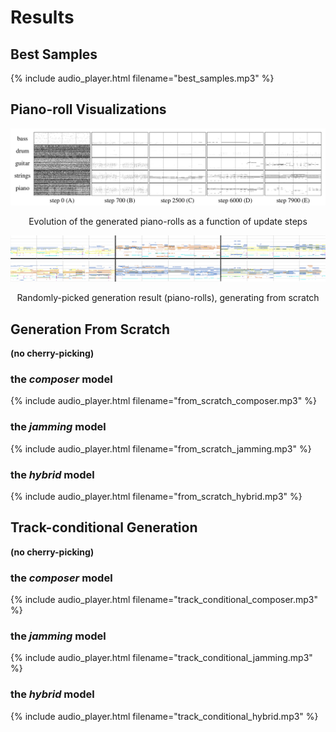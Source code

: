 # Results

## Best Samples
{% include audio_player.html filename="best_samples.mp3" %}

## Piano-roll Visualizations

![evolution](figs/evolution.png)
<p align="center">Evolution of the generated piano-rolls as a function of update steps</p>

![hybrid](figs/hybrid.png)
<p align="center">Randomly-picked generation result (piano-rolls), generating from scratch</p>

## Generation From Scratch
**(no cherry-picking)**

### the *composer* model
{% include audio_player.html filename="from_scratch_composer.mp3" %}

### the *jamming* model
{% include audio_player.html filename="from_scratch_jamming.mp3" %}

### the *hybrid* model
{% include audio_player.html filename="from_scratch_hybrid.mp3" %}

## Track-conditional Generation
**(no cherry-picking)**

### the *composer* model
{% include audio_player.html filename="track_conditional_composer.mp3" %}

### the *jamming* model
{% include audio_player.html filename="track_conditional_jamming.mp3" %}

### the *hybrid* model
{% include audio_player.html filename="track_conditional_hybrid.mp3" %}
